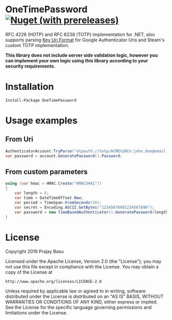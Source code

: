 # OneTimePassword [![Nuget (with prereleases)](https://img.shields.io/nuget/vpre/OneTimePassword)](https://www.nuget.org/packages/OneTimePassword/1.0.0-alpha1)

RFC 4226 (HOTP) and RFC 6238 (TOTP) implementation for .NET, also supports parsing [Key Uri Format](https://github.com/google/google-authenticator/wiki/Key-Uri-Format) for Google Authenticator Uris and Steam's custom TOTP implementation.

**This library does not include server side validation logic, however you can implement your own logic using this library according to your security requirements.**

# Installation

```Install-Package OneTimePassword```

# Usage examples


## From Uri

``` csharp
AuthenticatorAccount.TryParse("otpauth://totp/ACME%20Co:john.doe@email.com?secret=HXDMVJECJJWSRB3HWIZR4IFUGFTMXBOZ&issuer=ACME%20Co&algorithm=SHA1&digits=6&period=30", out var account); 
var password = account.GeneratePassword().Password;
```
## From custom parameters

``` csharp
using (var hmac = HMAC.Create("HMACSHA1"))
{
    var length = 6;
    var time = DateTimeOffset.Now;
    var period = TimeSpan.FromSeconds(30);
    var secret = Encoding.ASCII.GetBytes("12345678901234567890");
    var password = new TimeBasedAuthenticator().GeneratePassword(length, hmac, secret, time, period).Password;
}

```

# License

Copyright 2019 Prajay Basu

Licensed under the Apache License, Version 2.0 (the "License");
you may not use this file except in compliance with the License.
You may obtain a copy of the License at

    http://www.apache.org/licenses/LICENSE-2.0

Unless required by applicable law or agreed to in writing, software
distributed under the License is distributed on an "AS IS" BASIS,
WITHOUT WARRANTIES OR CONDITIONS OF ANY KIND, either express or implied.
See the License for the specific language governing permissions and
limitations under the License.
